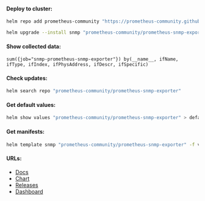 #### Deploy to cluster:
```bash
helm repo add prometheus-community "https://prometheus-community.github.io/helm-charts" && helm repo update
```
```bash
helm upgrade --install snmp "prometheus-community/prometheus-snmp-exporter" -f values.yml -n monitoring --version "5.1.0"
```

#### Show collected data:
```
sum({job="snmp-prometheus-snmp-exporter"}) by(__name__, ifName, ifType, ifIndex, ifPhysAddress, ifDescr, ifSpecific)
```

#### Check updates:
```bash
helm search repo "prometheus-community/prometheus-snmp-exporter"
```

#### Get default values:
```bash
helm show values "prometheus-community/prometheus-snmp-exporter" > default-values.yml
```

#### Get manifests:
```bash
helm template snmp "prometheus-community/prometheus-snmp-exporter" -f values.yml -n monitoring --version "5.1.0" > manifests.yml
```

#### URLs:
- [Docs](https://github.com/prometheus/snmp_exporter/blob/main/README.md)
- [Chart](https://github.com/prometheus-community/helm-charts/tree/main/charts/prometheus-snmp-exporter)
- [Releases](https://github.com/prometheus/snmp_exporter/releases)
- [Dashboard](https://grafana.com/grafana/dashboards/11169-snmp-stats/)
